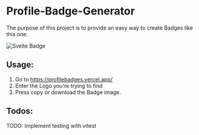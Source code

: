 # Profile-Badge-Generator

The purpose of this project is to provide an easy way to create Badges like this one: 

![Svelte Badge](https://img.shields.io/badge/Svelte-FF3E00?style=for-the-badge&logo=Svelte&logoColor=FFFFFF)

## Usage: 

1. Go to https://profilebadges.vercel.app/
2. Enter the Logo you're trying to find
3. Press copy or download the Badge image.

## Todos:

TODO: Implement testing with vitest
